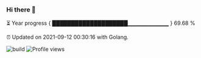 ### Hi there 👋 

⏳ Year progress { ████████████████████▁▁▁▁▁▁▁▁▁▁ } 69.68 %

⏰ Updated on 2021-09-12 00:30:16 with Golang.

![build](https://github.com/shenxianpeng/shenxianpeng/workflows/build/badge.svg) ![Profile views](https://gpvc.arturio.dev/shenxianpeng)